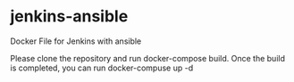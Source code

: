# jenkins-ansible
Docker File for Jenkins with ansible

Please clone the repository and run docker-compose build. Once the build is completed, you can run docker-compuse up -d

